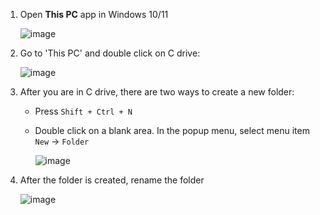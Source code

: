 1. Open **This PC** app in Windows 10/11

      ![image](https://user-images.githubusercontent.com/87396385/146686818-e41c29ef-ab65-4ff4-8aae-766fcea0a94f.png)

2. Go to 'This PC' and double click on C drive:

      ![image](https://user-images.githubusercontent.com/87396385/146686925-d54746b5-bfa3-4da0-bc34-75b526ad2275.png)

3. After you are in C drive, there are two ways to create a new folder:
   - Press `Shift + Ctrl + N`
  
   - Double click on a blank area. In the popup menu, select menu item `New` -> `Folder`
  
      ![image](https://user-images.githubusercontent.com/87396385/146687004-57825406-bb62-4ff3-9d2b-ab24812f6a38.png)

4. After the folder is created, rename the folder
  
      ![image](https://user-images.githubusercontent.com/87396385/146687090-a26db8c0-d419-477e-bafe-eb9ce99d5fdf.png)
